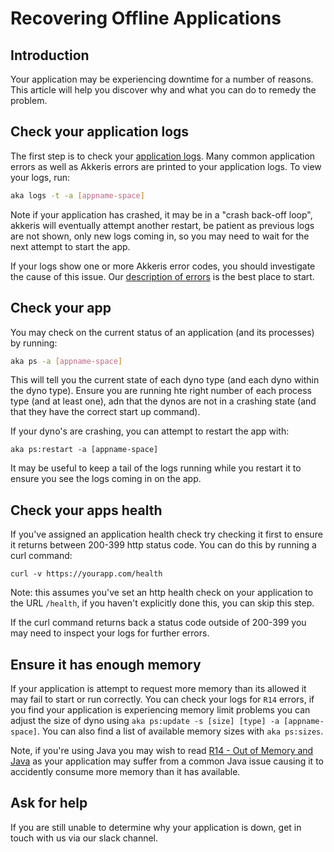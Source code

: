 # Recovering Offline Applications

<!-- toc -->

## Introduction

Your application may be experiencing downtime for a number of reasons. This article will help you discover why and what you can do to remedy the problem.

## Check your application logs

The first step is to check your [application logs](/architecture/log-drains.md). Many common application errors as well as Akkeris errors are printed to your application logs. To view your logs, run:

```bash
aka logs -t -a [appname-space]
```

Note if your application has crashed, it may be in a "crash back-off loop", akkeris will eventually attempt another restart, be patient as previous logs are not shown, only new logs coming in, so you may need to wait for the next attempt to start the app.

If your logs show one or more Akkeris error codes, you should investigate the cause of this issue.  Our [description of errors](/support/akkeris-error-codes.md) is the best place to start.

## Check your app

You may check on the current status of an application (and its processes) by running:

```bash
aka ps -a [appname-space]
```

This will tell you the current state of each dyno type (and each dyno within the dyno type). Ensure you are running hte right number of each process type (and at least one), adn that the dynos are not in a crashing state (and that they have the correct start up command). 

If your dyno's are crashing, you can attempt to restart the app with:

```
aka ps:restart -a [appname-space]
```

It may be useful to keep a tail of the logs running while you restart it to ensure you see the logs coming in on the app.

## Check your apps health

If you've assigned an application health check try checking it first to ensure it returns between 200-399 http status code.  You can do this by running a curl command:

```
curl -v https://yourapp.com/health
```

Note: this assumes you've set an http health check on your application to the URL `/health`, if you haven't explicitly done this, you can skip this step.

If the curl command returns back a status code outside of 200-399 you may need to inspect your logs for further errors.

## Ensure it has enough memory

If your application is attempt to request more memory than its allowed it may fail to start or run correctly.  You can check your logs for `R14` errors, if you find your application is experiencing memory limit problems you can adjust the size of dyno using `aka ps:update -s [size] [type] -a [appname-space]`.  You can also find a list of available memory sizes with `aka ps:sizes`. 

Note, if you're using Java you may wish to read [R14 - Out of Memory and Java](/support/r14-out-of-memory-and-java.md) as your application may suffer from a common Java issue causing it to accidently consume more memory than it has available.

## Ask for help

If you are still unable to determine why your application is down, get in touch with us via our slack channel.